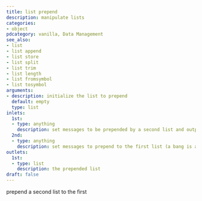 ```yaml
---
title: list prepend
description: manipulate lists
categories:
- object
pdcategory: vanilla, Data Management
see_also:
- list
- list append
- list store
- list split
- list trim
- list length
- list fromsymbol
- list tosymbol
arguments:
- description: initialize the list to prepend 
  default: empty
  type: list
inlets:
  1st:
  - type: anything
    description: set messages to be prepended by a second list and output (a bang is a zero element list)
  2nd:
  - type: anything
    description: set messages to prepend to the first list (a bang is a zero element list and clears it)
outlets:
  1st:
  - type: list
    description: the prepended list
draft: false
---
```

prepend a second list to the first
